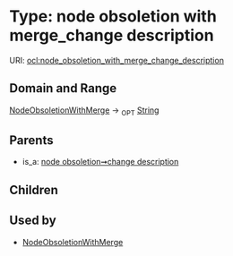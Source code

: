 
# Type: node obsoletion with merge_change description




URI: [ocl:node_obsoletion_with_merge_change_description](http://w3id.org/oclnode_obsoletion_with_merge_change_description)


## Domain and Range

[NodeObsoletionWithMerge](NodeObsoletionWithMerge.md) ->  <sub>OPT</sub> [String](types/String.md)

## Parents

 *  is_a: [node obsoletion➞change description](node_obsoletion_change_description.md)

## Children


## Used by

 * [NodeObsoletionWithMerge](NodeObsoletionWithMerge.md)
